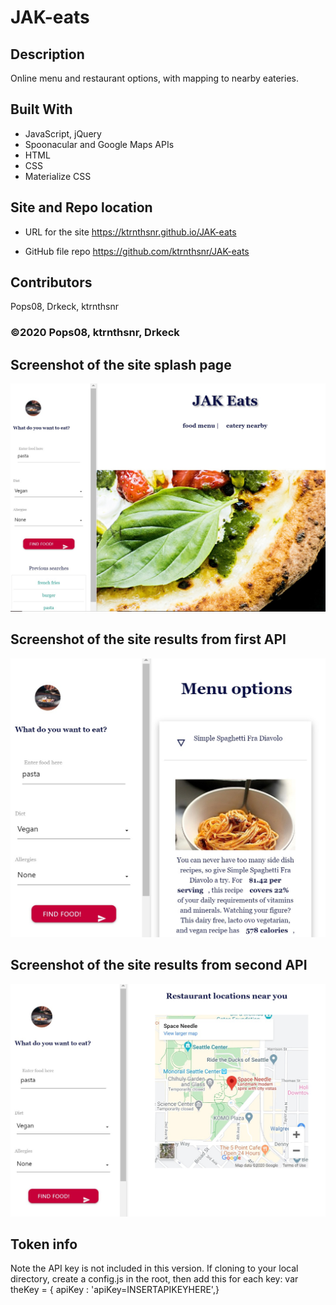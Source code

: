 ﻿# JAK-eats

## Description
Online menu and restaurant options, with mapping to nearby eateries.

## Built With
* JavaScript, jQuery
* Spoonacular and Google Maps APIs
* HTML
* CSS
* Materialize CSS

## Site and Repo location

* URL for the site
https://ktrnthsnr.github.io/JAK-eats

* GitHub file repo
https://github.com/ktrnthsnr/JAK-eats

## Contributors
Pops08, Drkeck, ktrnthsnr

### ©️2020 Pops08, ktrnthsnr, Drkeck

## Screenshot of the site splash page
![Mockup](./assets/images/JAK-eats-site.jpg "JAK-eats-site")

## Screenshot of the site results from first API
![Mockup](./assets/images/JAK-eats-site_results.jpg "JAK-eats-results-food")

## Screenshot of the site results from second API
![Mockup](./assets/images/JAK-eats-site_resultsplusmap.jpg "JAK-eats-results-map")


## Token info
Note the API key is not included in this version. 
If cloning to your local directory, create a config.js in the root, then add this for each key:
   var theKey = {
     apiKey : 'apiKey=INSERTAPIKEYHERE',}

